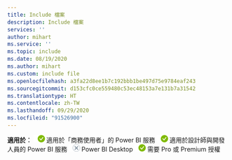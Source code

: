 ```yaml
---
title: Include 檔案
description: Include 檔案
services: ''
author: mihart
ms.service: ''
ms.topic: include
ms.date: 08/19/2020
ms.author: mihart
ms.custom: include file
ms.openlocfilehash: a3fa22d8ee1b7c192bbb1be497d75e9784eaf243
ms.sourcegitcommit: d153cfc0ce559480c53ec48153a7e131b7a31542
ms.translationtype: HT
ms.contentlocale: zh-TW
ms.lasthandoff: 09/29/2020
ms.locfileid: "91526900"
---
```

<Token>**適用於︰** ![適用。](media/yes.png)適用於「商務使用者」的 Power BI 服務 ![適用。](media/yes.png)適用於設計師與開發人員的 Power BI 服務 ![不適用。](media/no.png)Power BI Desktop ![適用。](media/yes.png)需要 Pro 或 Premium 授權 </Token>